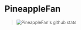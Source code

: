 # PineappleFan

> <img align="center" alt="PineappleFan's github stats" src="https://github-readme-stats-rust-six.vercel.app/api?username=pineapplefan1234YT&show_icons=true&hide_border=true&theme=pinea" />
